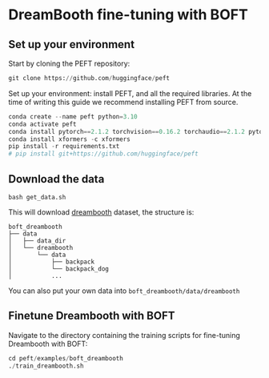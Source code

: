 # DreamBooth fine-tuning with BOFT

## Set up your environment
Start by cloning the PEFT repository:

```python
git clone https://github.com/huggingface/peft
```
Set up your environment: install PEFT, and all the required libraries. At the time of writing this guide we recommend installing PEFT from source.

```python
conda create --name peft python=3.10
conda activate peft
conda install pytorch==2.1.2 torchvision==0.16.2 torchaudio==2.1.2 pytorch-cuda=11.8 -c pytorch -c nvidia
conda install xformers -c xformers
pip install -r requirements.txt
# pip install git+https://github.com/huggingface/peft
```

## Download the data
```
bash get_data.sh
```
This will download [dreambooth](https://github.com/google/dreambooth) dataset, the structure is:

```
boft_dreambooth
├── data
│   ├── data_dir
│   └── dreambooth
│       └── data
│           ├── backpack
│           └── backpack_dog
│           ...
```
You can also put your own data into `boft_dreambooth/data/dreambooth`

## Finetune Dreambooth with BOFT

Navigate to the directory containing the training scripts for fine-tuning Dreambooth with BOFT:

```python
cd peft/examples/boft_dreambooth
./train_dreambooth.sh
```